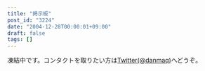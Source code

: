 ```yaml
---
title: "掲示板"
post_id: "3224"
date: "2004-12-28T00:00:01+09:00"
draft: false
tags: []
---
```



凍結中です。コンタクトを取りたい方は[Twitter(@danmaq)](http://twitter.com/danmaq)へどうぞ。
